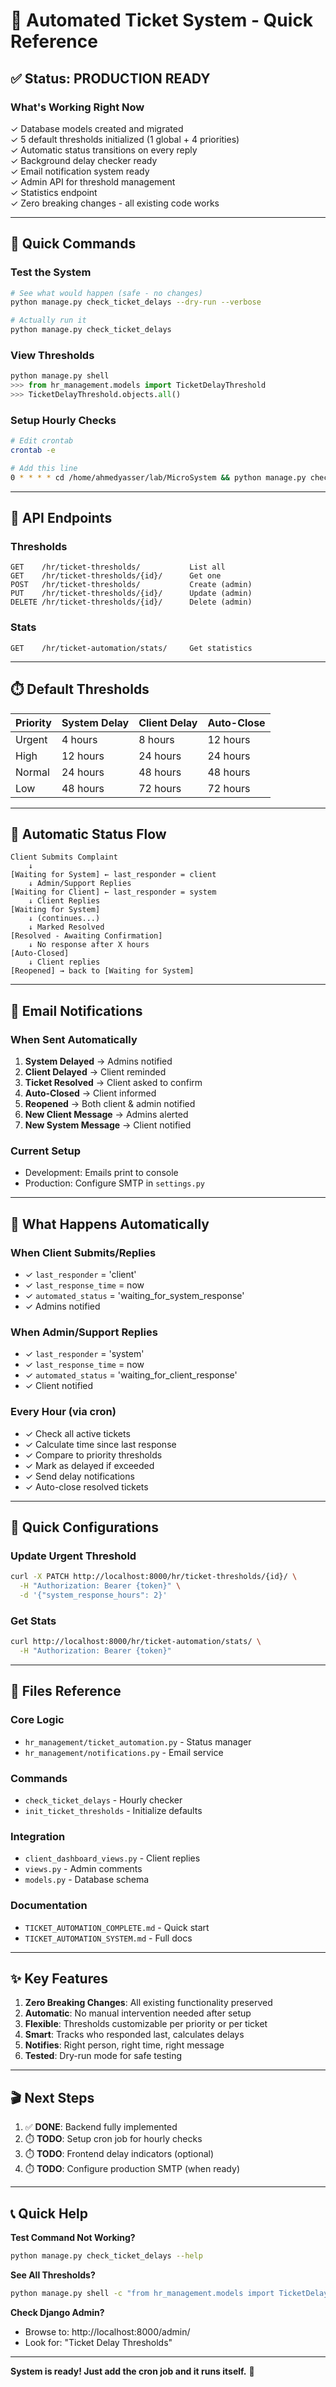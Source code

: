 # 🎯 Automated Ticket System - Quick Reference

## ✅ Status: PRODUCTION READY

### What's Working Right Now

✓ Database models created and migrated  
✓ 5 default thresholds initialized (1 global + 4 priorities)  
✓ Automatic status transitions on every reply  
✓ Background delay checker ready  
✓ Email notification system ready  
✓ Admin API for threshold management  
✓ Statistics endpoint  
✓ Zero breaking changes - all existing code works  

---

## 🚀 Quick Commands

### Test the System
```bash
# See what would happen (safe - no changes)
python manage.py check_ticket_delays --dry-run --verbose

# Actually run it
python manage.py check_ticket_delays
```

### View Thresholds
```python
python manage.py shell
>>> from hr_management.models import TicketDelayThreshold
>>> TicketDelayThreshold.objects.all()
```

### Setup Hourly Checks
```bash
# Edit crontab
crontab -e

# Add this line
0 * * * * cd /home/ahmedyasser/lab/MicroSystem && python manage.py check_ticket_delays
```

---

## 📡 API Endpoints

### Thresholds
```
GET    /hr/ticket-thresholds/           List all
GET    /hr/ticket-thresholds/{id}/      Get one
POST   /hr/ticket-thresholds/           Create (admin)
PUT    /hr/ticket-thresholds/{id}/      Update (admin)
DELETE /hr/ticket-thresholds/{id}/      Delete (admin)
```

### Stats
```
GET    /hr/ticket-automation/stats/     Get statistics
```

---

## ⏱️ Default Thresholds

| Priority | System Delay | Client Delay | Auto-Close |
|----------|--------------|--------------|------------|
| Urgent   | 4 hours      | 8 hours      | 12 hours   |
| High     | 12 hours     | 24 hours     | 24 hours   |
| Normal   | 24 hours     | 48 hours     | 48 hours   |
| Low      | 48 hours     | 72 hours     | 72 hours   |

---

## 🔄 Automatic Status Flow

```
Client Submits Complaint
    ↓
[Waiting for System] ← last_responder = client
    ↓ Admin/Support Replies
[Waiting for Client] ← last_responder = system
    ↓ Client Replies
[Waiting for System]
    ↓ (continues...)
    ↓ Marked Resolved
[Resolved - Awaiting Confirmation]
    ↓ No response after X hours
[Auto-Closed]
    ↓ Client replies
[Reopened] → back to [Waiting for System]
```

---

## 📧 Email Notifications

### When Sent Automatically

1. **System Delayed** → Admins notified  
2. **Client Delayed** → Client reminded  
3. **Ticket Resolved** → Client asked to confirm  
4. **Auto-Closed** → Client informed  
5. **Reopened** → Both client & admin notified  
6. **New Client Message** → Admins alerted  
7. **New System Message** → Client notified  

### Current Setup
- Development: Emails print to console
- Production: Configure SMTP in `settings.py`

---

## 🎯 What Happens Automatically

### When Client Submits/Replies
- ✓ `last_responder` = 'client'
- ✓ `last_response_time` = now
- ✓ `automated_status` = 'waiting_for_system_response'
- ✓ Admins notified

### When Admin/Support Replies  
- ✓ `last_responder` = 'system'
- ✓ `last_response_time` = now
- ✓ `automated_status` = 'waiting_for_client_response'
- ✓ Client notified

### Every Hour (via cron)
- ✓ Check all active tickets
- ✓ Calculate time since last response
- ✓ Compare to priority thresholds
- ✓ Mark as delayed if exceeded
- ✓ Send delay notifications
- ✓ Auto-close resolved tickets

---

## 🔧 Quick Configurations

### Update Urgent Threshold
```bash
curl -X PATCH http://localhost:8000/hr/ticket-thresholds/{id}/ \
  -H "Authorization: Bearer {token}" \
  -d '{"system_response_hours": 2}'
```

### Get Stats
```bash
curl http://localhost:8000/hr/ticket-automation/stats/ \
  -H "Authorization: Bearer {token}"
```

---

## 📂 Files Reference

### Core Logic
- `hr_management/ticket_automation.py` - Status manager
- `hr_management/notifications.py` - Email service

### Commands
- `check_ticket_delays` - Hourly checker
- `init_ticket_thresholds` - Initialize defaults

### Integration
- `client_dashboard_views.py` - Client replies
- `views.py` - Admin comments
- `models.py` - Database schema

### Documentation
- `TICKET_AUTOMATION_COMPLETE.md` - Quick start
- `TICKET_AUTOMATION_SYSTEM.md` - Full docs

---

## ✨ Key Features

1. **Zero Breaking Changes**: All existing functionality preserved
2. **Automatic**: No manual intervention needed after setup
3. **Flexible**: Thresholds customizable per priority or per ticket
4. **Smart**: Tracks who responded last, calculates delays
5. **Notifies**: Right person, right time, right message
6. **Tested**: Dry-run mode for safe testing

---

## 🎬 Next Steps

1. ✅ **DONE**: Backend fully implemented
2. ⏱️ **TODO**: Setup cron job for hourly checks
3. ⏱️ **TODO**: Frontend delay indicators (optional)
4. ⏱️ **TODO**: Configure production SMTP (when ready)

---

## 📞 Quick Help

**Test Command Not Working?**
```bash
python manage.py check_ticket_delays --help
```

**See All Thresholds?**
```bash
python manage.py shell -c "from hr_management.models import TicketDelayThreshold; print([str(t) for t in TicketDelayThreshold.objects.all()])"
```

**Check Django Admin?**
- Browse to: http://localhost:8000/admin/
- Look for: "Ticket Delay Thresholds"

---

**System is ready! Just add the cron job and it runs itself.** 🚀
